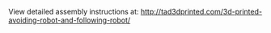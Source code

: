 View detailed assembly instructions at:
http://tad3dprinted.com/3d-printed-avoiding-robot-and-following-robot/
